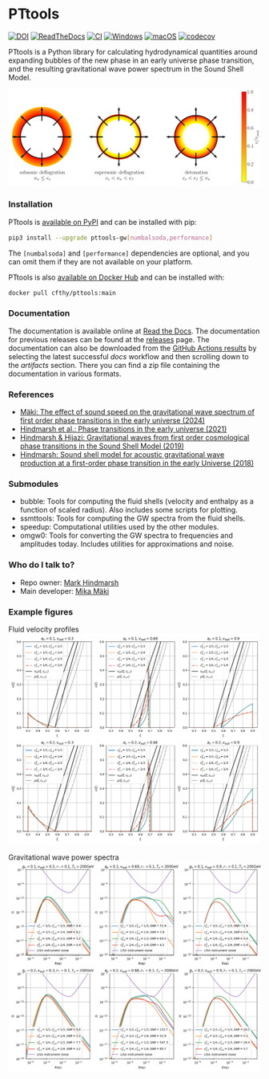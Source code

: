 # PTtools
[![DOI](https://zenodo.org/badge/373413324.svg)](https://zenodo.org/badge/latestdoi/373413324)
[![ReadTheDocs](https://readthedocs.org/projects/pttools/badge/)](https://pttools.readthedocs.io/)
[![CI](https://github.com/CFT-HY/pttools/actions/workflows/main.yml/badge.svg)](https://github.com/CFT-HY/pttools/actions/workflows/main.yml)
[![Windows](https://github.com/CFT-HY/pttools/actions/workflows/windows.yml/badge.svg)](https://github.com/CFT-HY/pttools/actions/workflows/windows.yml)
[![macOS](https://github.com/CFT-HY/pttools/actions/workflows/mac.yml/badge.svg)](https://github.com/CFT-HY/pttools/actions/workflows/mac.yml)
[![codecov](https://codecov.io/gh/CFT-HY/pttools/graph/badge.svg?token=ALFVWC1LZR)](https://codecov.io/gh/CFT-HY/pttools)

PTtools is a Python library for calculating hydrodynamical quantities
around expanding bubbles of the new phase in an early universe phase transition,
and the resulting gravitational wave power spectrum in the Sound Shell Model.

![Types of solutions](https://raw.githubusercontent.com/AgenttiX/msc-thesis2/refs/heads/main/msc2-python/fig/relativistic_combustion.png)

### Installation
PTtools is [available on PyPI](https://pypi.org/project/pttools-gw/) and can be installed with pip:
``` bash
pip3 install --upgrade pttools-gw[numbalsoda,performance]
```
The `[numbalsoda]` and `[performance]` dependencies are optional,
and you can omit them if they are not available on your platform.

PTtools is also [available on Docker Hub](https://hub.docker.com/r/cfthy/pttools) and can be installed with:
``` bash
docker pull cfthy/pttools:main
```

### Documentation
The documentation is available online at [Read the Docs](https://pttools.readthedocs.io/).
The documentation for previous releases can be found at the
[releases](https://github.com/CFT-HY/pttools/releases) page.
The documentation can also be downloaded from the
[GitHub Actions results](https://github.com/CFT-HY/pttools/actions)
by selecting the latest successful *docs* workflow and then scrolling down to the *artifacts* section.
There you can find a zip file containing the documentation in various formats.

### References
- [Mäki: The effect of sound speed on the gravitational wave spectrum of first order phase transitions in the early universe (2024)](https://github.com/AgenttiX/msc-thesis2)
- [Hindmarsh et al.: Phase transitions in the early universe (2021)](https://arxiv.org/abs/2008.09136)
- [Hindmarsh & Hijazi: Gravitational waves from first order cosmological phase transitions in the Sound Shell Model (2019)](https://arxiv.org/abs/1909.10040)
- [Hindmarsh: Sound shell model for acoustic gravitational wave production at a first-order phase transition in the early Universe (2018)](https://arxiv.org/abs/1608.04735)

### Submodules
- bubble: Tools for computing the fluid shells (velocity and enthalpy as a function of scaled radius).
  Also includes some scripts for plotting.
- ssmttools: Tools for computing the GW spectra from the fluid shells.
- speedup: Computational utilities used by the other modules.
- omgw0: Tools for converting the GW spectra to frequencies and amplitudes today. Includes utilities for approximations and noise.

### Who do I talk to?
- Repo owner: [Mark Hindmarsh](https://github.com/hindmars/)
- Main developer: [Mika Mäki](https://github.com/AgenttiX)

### Example figures
Fluid velocity profiles
![Fluid velocity profiles](https://raw.githubusercontent.com/AgenttiX/msc-thesis2/refs/heads/main/msc2-python/fig/const_cs_gw_v.png)

Gravitational wave power spectra
![Gravitational wave power spectra](https://raw.githubusercontent.com/AgenttiX/msc-thesis2/refs/heads/main/msc2-python/fig/const_cs_gw_omgw0.png)
